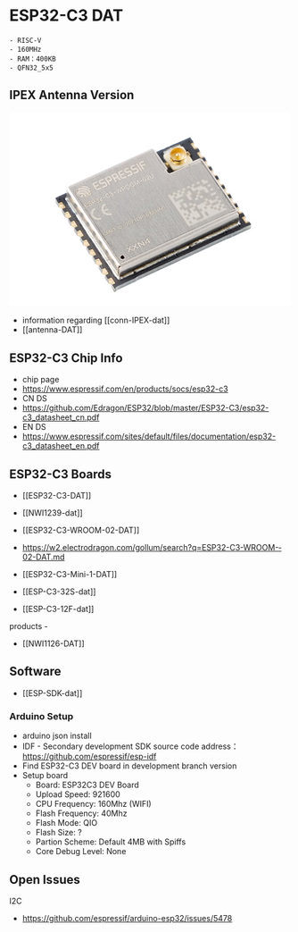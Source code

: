 


# ESP32-C3 DAT
    - RISC-V 
    - 160MHz 
    - RAM：400KB
    - QFN32_5x5



## IPEX Antenna Version 

![](40-46-13-07-06-2023.png)

- information regarding [[conn-IPEX-dat]]
- [[antenna-DAT]]




## ESP32-C3 Chip Info 


- chip page 
- https://www.espressif.com/en/products/socs/esp32-c3
- CN DS
- https://github.com/Edragon/ESP32/blob/master/ESP32-C3/esp32-c3_datasheet_cn.pdf
- EN DS
- https://www.espressif.com/sites/default/files/documentation/esp32-c3_datasheet_en.pdf

## ESP32-C3 Boards 

- [[ESP32-C3-DAT]] 

- [[NWI1239-dat]]
- [[ESP32-­C3-­WROOM-0­2-DAT]]
- https://w2.electrodragon.com/gollum/search?q=ESP32-­C3-­WROOM-­02-DAT.md



- [[ESP32-C3-Mini-1-DAT]]



- [[ESP-C3-32S-dat]]

- [[ESP-C3-12F-dat]]

products - 
- [[NWI1126-DAT]]


## Software 

- [[ESP-SDK-dat]]


### Arduino Setup 

* arduino json install 
* IDF - Secondary development SDK source code address：https://github.com/espressif/esp-idf
* Find ESP32-C3 DEV board in development branch version
* Setup board 
  * Board: ESP32C3 DEV Board
  * Upload Speed: 921600
  * CPU Frequency: 160Mhz (WIFI)
  * Flash Frequency: 40Mhz
  * Flash Mode: QIO
  * Flash Size: ?
  * Partion Scheme: Default 4MB with Spiffs
  * Core Debug Level: None



## Open Issues

I2C
* https://github.com/espressif/arduino-esp32/issues/5478



